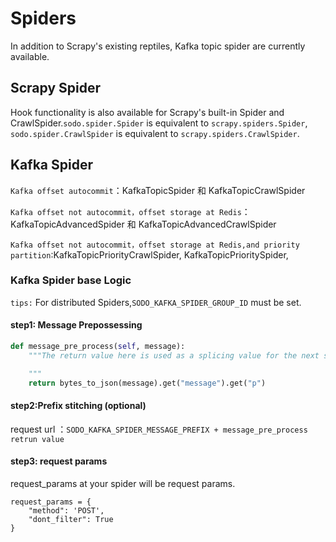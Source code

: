 # Spiders

In addition to Scrapy's existing reptiles, Kafka topic spider  are currently available.

## Scrapy Spider

Hook functionality is also available for Scrapy's built-in Spider and CrawlSpider.`sodo.spider.Spider` is equivalent to `scrapy.spiders.Spider`,
`sodo.spider.CrawlSpider` is equivalent to `scrapy.spiders.CrawlSpider`.


##  Kafka Spider

`Kafka offset autocommit`：KafkaTopicSpider 和 KafkaTopicCrawlSpider

`Kafka offset not autocommit，offset storage at Redis`：KafkaTopicAdvancedSpider 和 KafkaTopicAdvancedCrawlSpider

`Kafka offset not autocommit，offset storage at Redis,and priority partition`:KafkaTopicPriorityCrawlSpider,
KafkaTopicPrioritySpider,

### Kafka Spider base Logic

`tips:` For distributed Spiders,`SODO_KAFKA_SPIDER_GROUP_ID` must be set.

#### step1: Message Prepossessing 


```python
def message_pre_process(self, message):
	"""The return value here is used as a splicing value for the next step

	"""
    return bytes_to_json(message).get("message").get("p")
```


#### step2:Prefix stitching (optional)



request url ：`SODO_KAFKA_SPIDER_MESSAGE_PREFIX + message_pre_process retrun value` 

#### step3: request params

request_params at your spider will be request params.

```
request_params = {
    "method": 'POST',
    "dont_filter": True
}
```


